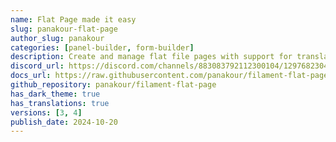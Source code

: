 ```yaml
---
name: Flat Page made it easy
slug: panakour-flat-page
author_slug: panakour
categories: [panel-builder, form-builder]
description: Create and manage flat file pages with support for translations.
discord_url: https://discord.com/channels/883083792112300104/1297682304751108096
docs_url: https://raw.githubusercontent.com/panakour/filament-flat-page/main/README.md
github_repository: panakour/filament-flat-page
has_dark_theme: true
has_translations: true
versions: [3, 4]
publish_date: 2024-10-20
---
```

